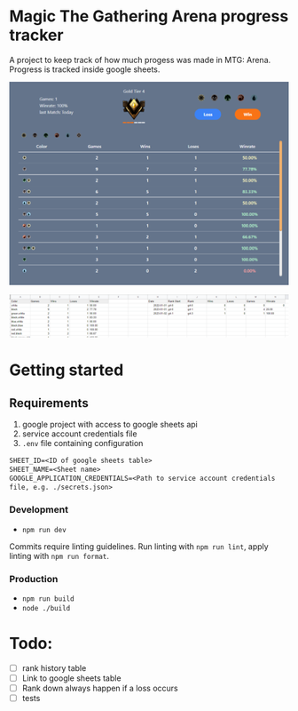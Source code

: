 # Magic The Gathering Arena progress tracker
A project to keep track of how much progess was made in MTG: Arena.
Progress is tracked inside google sheets.

![Overview](./images/Overview.png)

![Table](./images/Table.png)

# Getting started

## Requirements
1. google project with access to google sheets api
2. service account credentials file
3. `.env` file containing configuration

```
SHEET_ID=<ID of google sheets table>
SHEET_NAME=<Sheet name>
GOOGLE_APPLICATION_CREDENTIALS=<Path to service account credentials file, e.g. ./secrets.json>
```
### Development
 - `npm run dev`

Commits require linting guidelines. Run linting with `npm run lint`, apply linting with `npm run format`.

### Production
 - `npm run build`
 - `node ./build`

# Todo:
- [ ] rank history table
- [ ] Link to google sheets table
- [ ] Rank down always happen if a loss occurs
- [ ] tests

